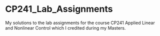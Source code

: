 # CP241_Lab_Assignments
My solutions to the lab assignments for the course CP241 Applied Linear and Nonlinear Control which I credited during my Masters.
